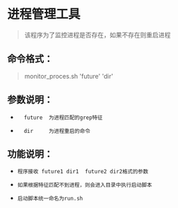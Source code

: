 # 进程管理工具

>该程序为了监控进程是否存在，如果不存在则重启进程

## 命令格式：
>  monitor_proces.sh  'future'  'dir'


## 参数说明：
*       future  为进程匹配的grep特征
*       dir     为进程重启的命令
## 功能说明：
*     程序接收 future1 dir1  future2 dir2格式的参数
*     如果根据特征匹配不到进程，则会进入目录中执行启动脚本
*     启动脚本统一命名为run.sh
